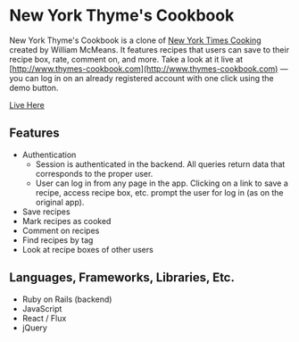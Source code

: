 # New York Thyme's Cookbook

New York Thyme's Cookbook is a clone of [New York Times Cooking](http://www.cooking.nytimes.com) created by William McMeans. It features recipes that users can save to their recipe box, rate, comment on, and more. Take a look at it live at [http://www.thymes-cookbook.com](http://www.thymes-cookbook.com) — you can log in on an already registered account with one click using the demo button.

[Live Here][live]

[live]: http://www.thymes-cookbook.com

## Features

* Authentication
  * Session is authenticated in the backend. All queries return data that corresponds to the proper user.
  * User can log in from any page in the app. Clicking on a link to save a recipe, access recipe box, etc. prompt the user for log in (as on the original app).
* Save recipes
* Mark recipes as cooked
* Comment on recipes
* Find recipes by tag
* Look at recipe boxes of other users

## Languages, Frameworks, Libraries, Etc.

* Ruby on Rails (backend)
* JavaScript
* React / Flux
* jQuery
